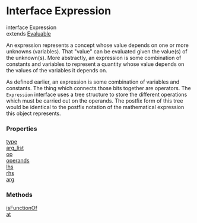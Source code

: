 Interface Expression
======

<declaration>

interface Expression<br>
<flag class="extends">extends</flag> [Evaluable](reference/v/0.2.1/core/definitions/Evaluable)

</declaration>

An expression represents a concept whose value depends on one or more
unknowns (variables). That "value" can be evaluated given the value(s) of the
unknown(s). More abstractly, an expression is some combination of constants and
variables to represent a quantity whose value depends on the values of the variables
it depends on.

As defined earlier, an expression is some combination of variables and constants.
The thing which connects those bits together are operators. The `Expression`
interface uses a tree structure to store the different operations which
must be carried out on the operands. The postfix form of this tree would be
identical to the postfix notation of the mathematical expression this object
represents.

### Properties

<div class="grid-container">
<div class="grid-item"><a href="/#/reference/v/0.2.1/core/definitions/Expression/type">type</a></div>
<div class="grid-item"><a href="/#/reference/v/0.2.1/core/definitions/Expression/arg_list">arg_list</a></div>
<div class="grid-item"><a href="/#/reference/v/0.2.1/core/definitions/Expression/op">op</a></div>
<div class="grid-item"><a href="/#/reference/v/0.2.1/core/definitions/Expression/operands">operands</a></div>
<div class="grid-item"><a href="/#/reference/v/0.2.1/core/definitions/Expression/lhs">lhs</a></div>
<div class="grid-item"><a href="/#/reference/v/0.2.1/core/definitions/Expression/rhs">rhs</a></div>
<div class="grid-item"><a href="/#/reference/v/0.2.1/core/definitions/Expression/arg">arg</a></div>
</div>

### Methods

<div class="grid-container">
<div class="grid-item"><a href="/#/reference/v/0.2.1/core/definitions/Expression/isFunctionOf">isFunctionOf</a></div>
<div class="grid-item"><a href="/#/reference/v/0.2.1/core/definitions/Expression/at">at</a></div>
</div>